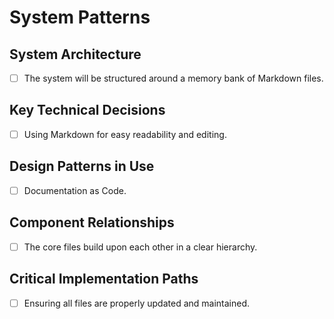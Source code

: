# System Patterns

## System Architecture

- [ ] The system will be structured around a memory bank of Markdown files.

## Key Technical Decisions

- [ ] Using Markdown for easy readability and editing.

## Design Patterns in Use

- [ ] Documentation as Code.

## Component Relationships

- [ ] The core files build upon each other in a clear hierarchy.

## Critical Implementation Paths

- [ ] Ensuring all files are properly updated and maintained.
